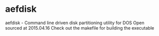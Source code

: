 # aefdisk
aefdisk - Command line driven disk partitioning utility for DOS
Open sourced at 2015.04.16
Check out the makefile for building the executable

